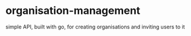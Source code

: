 # organisation-management
simple API, built with go, for creating organisations and inviting users to it 
